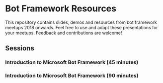 # Bot Framework Resources

This repository contains slides, demos and resources from bot framework meetups 2018 onwards. Feel free to use and adapt these presentations for your meetups.  Feedback and contributions are welcome!

## Sessions

### Introduction to Microsoft Bot Framework (45 minutes)

### Introduction to Microsoft Bot Framework (90 minutes)
